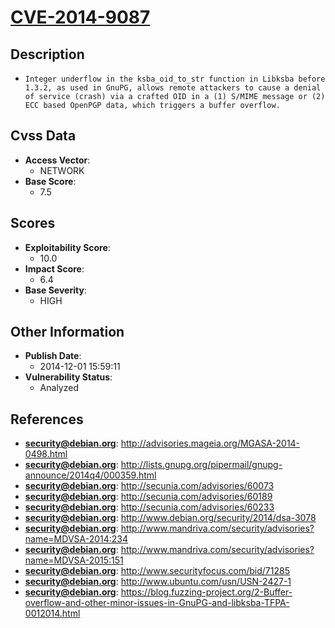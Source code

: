 
# [CVE-2014-9087](https://cve.mitre.org/cgi-bin/cvename.cgi?name=CVE-2014-9087)

## Description

- `Integer underflow in the ksba_oid_to_str function in Libksba before 1.3.2, as used in GnuPG, allows remote attackers to cause a denial of service (crash) via a crafted OID in a (1) S/MIME message or (2) ECC based OpenPGP data, which triggers a buffer overflow.`

## Cvss Data

- **Access Vector**:
  - NETWORK
- **Base Score**:
  - 7.5

## Scores

- **Exploitability Score**:
  - 10.0
- **Impact Score**:
  - 6.4
- **Base Severity**:
  - HIGH

## Other Information

- **Publish Date**:
  - 2014-12-01 15:59:11
- **Vulnerability Status**:
  - Analyzed

## References

- **security@debian.org**: http://advisories.mageia.org/MGASA-2014-0498.html
- **security@debian.org**: http://lists.gnupg.org/pipermail/gnupg-announce/2014q4/000359.html
- **security@debian.org**: http://secunia.com/advisories/60073
- **security@debian.org**: http://secunia.com/advisories/60189
- **security@debian.org**: http://secunia.com/advisories/60233
- **security@debian.org**: http://www.debian.org/security/2014/dsa-3078
- **security@debian.org**: http://www.mandriva.com/security/advisories?name=MDVSA-2014:234
- **security@debian.org**: http://www.mandriva.com/security/advisories?name=MDVSA-2015:151
- **security@debian.org**: http://www.securityfocus.com/bid/71285
- **security@debian.org**: http://www.ubuntu.com/usn/USN-2427-1
- **security@debian.org**: https://blog.fuzzing-project.org/2-Buffer-overflow-and-other-minor-issues-in-GnuPG-and-libksba-TFPA-0012014.html
